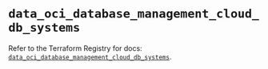 # `data_oci_database_management_cloud_db_systems`

Refer to the Terraform Registry for docs: [`data_oci_database_management_cloud_db_systems`](https://registry.terraform.io/providers/oracle/oci/7.19.0/docs/data-sources/database_management_cloud_db_systems).
